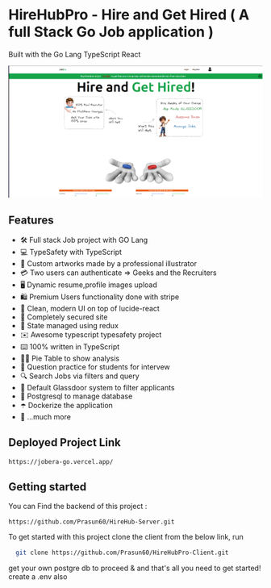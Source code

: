 # HireHubPro - Hire and Get Hired ( A full Stack Go Job application )

Built with the Go Lang TypeScript React

![Project Image](https://github.com/felixoder/JobEra/blob/master/client/public/image_pic.png)



## Features

- 🛠️ Full stack Job project with GO Lang
- 💻 TypeSafety with TypeScript
- 🎨 Custom artworks made by a professional illustrator
- 💳 Two users can authenticate => Geeks and the Recruiters
- 🖥️ Dynamic resume,profile images upload
- 🛍️ Premium Users functionality done with stripe
- 🌟 Clean, modern UI on top of lucide-react 
- 🛒 Completely secured site
- 🔑 State managed using redux
- ✉️  Awesome typescript typesafety project
- ⌨️  100% written in TypeScript
- 😵‍💫 Pie Table to show analysis
- 🤯 Question practice for students for intervew
- 🔍 Search Jobs via filters and query
- 🤖 Default Glassdoor system to filter applicants
- 🧳 Postgresql to manage database
- ☂️ Dockerize the application
- 🎁 ...much more

## Deployed Project Link

```
https://jobera-go.vercel.app/
```



## Getting started

You can Find the backend of this project :

```
https://github.com/Prasun60/HireHub-Server.git
```


To get started with this project clone the client from the below link, run

```bash
  git clone https://github.com/Prasun60/HireHubPro-Client.git
```
get your own postgre db to proceed  & and that's all you need to get started!
create a .env also



